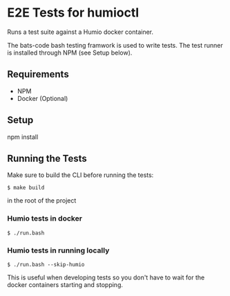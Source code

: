 # E2E Tests for humioctl

Runs a test suite against a Humio docker container.

The bats-code bash testing framwork is used to write tests.
The test runner is installed through NPM (see Setup below).

## Requirements

- NPM
- Docker (Optional)

## Setup

npm install

## Running the Tests

Make sure to build the CLI before running the tests:

```
$ make build
```

in the root of the project

### Humio tests in docker

```shell
$ ./run.bash
```

### Humio tests in running locally

```
$ ./run.bash --skip-humio
```

This is useful when developing tests so you don't
have to wait for the docker containers starting and stopping.